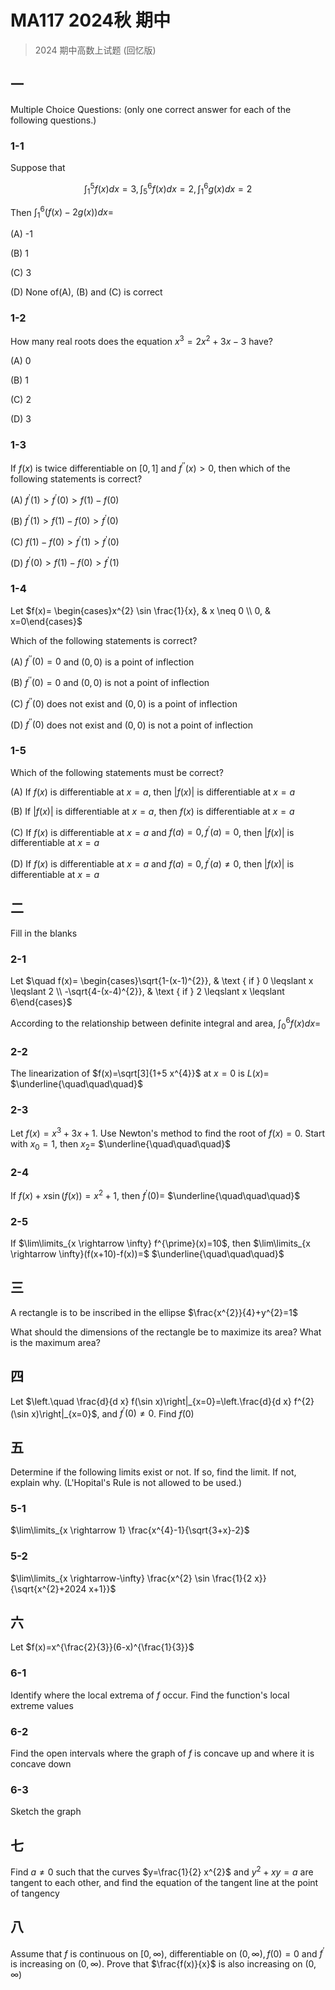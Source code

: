 # MA117 2024秋 期中

> 2024 期中高数上试题 (回忆版)

## 一

Multiple Choice Questions: (only one correct answer for each of the following questions.)

### 1-1

Suppose that

$$
\int_{1}^{5} f(x) d x=3, \int_{5}^{6} f(x) d x=2, \int_{1}^{6} g(x) d x=2
$$

Then $\int_{1}^{6}(f(x)-2 g(x)) d x=$

(A) -1

(B) 1

(C) 3

(D) None of(A), (B) and (C) is correct

### 1-2

How many real roots does the equation $x^{3}=2 x^{2}+3 x-3$ have?

(A) 0

(B) 1

(C) 2

(D) 3

### 1-3

If $f(x)$ is twice differentiable on $[0,1]$ and $f^{\prime \prime}(x)>0$, then which of the following statements is correct?

(A) $f^{\prime}(1)>f^{\prime}(0)>f(1)-f(0)$

(B) $f^{\prime}(1)>f(1)-f(0)>f^{\prime}(0)$

(C) $f(1)-f(0)>f^{\prime}(1)>f^{\prime}(0)$

(D) $f^{\prime}(0)>f(1)-f(0)>f^{\prime}(1)$

### 1-4

Let $f(x)= \begin{cases}x^{2} \sin \frac{1}{x}, & x \neq 0 \\ 0, & x=0\end{cases}$

Which of the following statements is correct?

(A) $f^{\prime \prime}(0)=0$ and $(0,0)$ is a point of inflection

(B) $f^{\prime \prime}(0)=0$ and $(0,0)$ is not a point of inflection

(C) $f^{\prime \prime}(0)$ does not exist and $(0,0)$ is a point of inflection

(D) $f^{\prime \prime}(0)$ does not exist and $(0,0)$ is not a point of inflection

### 1-5

Which of the following statements must be correct?

(A) If $f(x)$ is differentiable at $x=a$, then $|f(x)|$ is differentiable at $x=a$

(B) If $|f(x)|$ is differentiable at $x=a$, then $f(x)$ is differentiable at $x=a$

(C) If $f(x)$ is differentiable at $x=a$ and $f(a)=0, f^{\prime}(a)=0$, then $|f(x)|$ is differentiable at $x=a$

(D) If $f(x)$ is differentiable at $x=a$ and $f(a)=0, f^{\prime}(a) \neq 0$, then $|f(x)|$ is differentiable at $x=a$

## 二

Fill in the blanks

### 2-1

Let $\quad f(x)= \begin{cases}\sqrt{1-(x-1)^{2}}, & \text { if } 0 \leqslant x \leqslant 2 \\ -\sqrt{4-(x-4)^{2}}, & \text { if } 2 \leqslant x \leqslant 6\end{cases}$

According to the relationship between definite integral and area,  $\int_{0}^{6} f(x) d x=$

### 2-2

The linearization of $f(x)=\sqrt[3]{1+5 x^{4}}$ at $x=0$ is $L(x)=$ $\underline{\quad\quad\quad}$

### 2-3

Let $f(x)=x^{3}+3 x+1$. Use Newton's method to find the root of $f(x)=0$. Start with $x_{0}=1$, then $x_{2}=$ $\underline{\quad\quad\quad}$

### 2-4

If $f(x)+x \sin (f(x))=x^{2}+1$, then $f^{\prime}(0)=$ $\underline{\quad\quad\quad}$

### 2-5

If $\lim\limits_{x \rightarrow \infty} f^{\prime}(x)=10$, then $\lim\limits_{x \rightarrow \infty}(f(x+10)-f(x))=$ $\underline{\quad\quad\quad}$

## 三

A rectangle is to be inscribed in the ellipse $\frac{x^{2}}{4}+y^{2}=1$

What should the dimensions of the rectangle be to maximize its area? What is the maximum area?

## 四

Let $\left.\quad \frac{d}{d x} f(\sin x)\right|_{x=0}=\left.\frac{d}{d x} f^{2}(\sin x)\right|_{x=0}$, and $f^{\prime}(0) \neq 0$. Find $f(0)$

## 五

Determine if the following limits exist or not. If so, find the limit. If not, explain why. (L'Hopital's Rule is not allowed to be used.)

### 5-1

$\lim\limits_{x \rightarrow 1} \frac{x^{4}-1}{\sqrt{3+x}-2}$

### 5-2

$\lim\limits_{x \rightarrow-\infty} \frac{x^{2} \sin \frac{1}{2 x}}{\sqrt{x^{2}+2024 x+1}}$

## 六

Let $f(x)=x^{\frac{2}{3}}(6-x)^{\frac{1}{3}}$

### 6-1

Identify where the local extrema of $f$ occur. Find the function's local extreme values

### 6-2

Find the open intervals where the graph of $f$ is concave up and where it is concave down

### 6-3

Sketch the graph

## 七

Find $a \neq 0$ such that the curves $y=\frac{1}{2} x^{2}$ and $y^{2}+x y=a$ are tangent to each other, and find the equation of the tangent line at the point of tangency

## 八

Assume that $f$ is continuous on $[0, \infty)$, differentiable on $(0, \infty), f(0)=0$ and $f^{\prime}$ is increasing on $(0, \infty)$. Prove that $\frac{f(x)}{x}$ is also increasing on $(0, \infty)$
